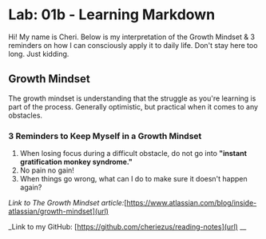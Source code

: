 # Lab: 01b - Learning Markdown

Hi! My name is Cheri. Below is my interpretation of the Growth Mindset & 3 reminders on how I can consciously apply it to daily life. Don't stay here too long. Just kidding.

## Growth Mindset

The growth mindset is understanding that the struggle as you're learning is part of the process. Generally optimistic, but practical when it comes to any obstacles. 

### 3 Reminders to Keep Myself in a Growth Mindset

1. When losing focus during a difficult obstacle, do not go into **"instant gratification monkey syndrome."**
2. No pain no gain!
3. When things go wrong, what can I do to make sure it doesn't happen again?

_Link to The Growth Mindset article:_[https://www.atlassian.com/blog/inside-atlassian/growth-mindset](url)

_Link to my GitHub: [https://github.com/cheriezus/reading-notes](url) __

